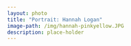 ```yaml
---
layout: photo
title: "Portrait: Hannah Logan"
image-path: /img/hannah-pinkyellow.JPG
description: place-holder
---
```

